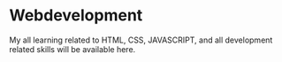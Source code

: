 # Webdevelopment
My all learning related to HTML, CSS, JAVASCRIPT, and all development related skills will be available here.
